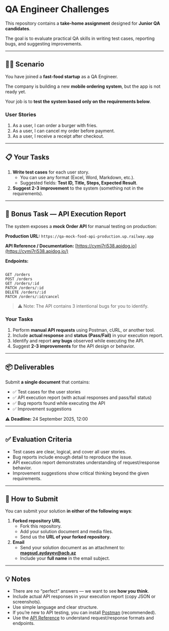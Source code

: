 # QA Engineer Challenges

This repository contains a **take-home assignment** designed for **Junior QA candidates**.

The goal is to evaluate practical QA skills in writing test cases, reporting bugs, and suggesting improvements.

---

## 👩‍💻 Scenario

You have joined a **fast-food startup** as a QA Engineer.

The company is building a new **mobile ordering system**, but the app is not ready yet.

Your job is to **test the system based only on the requirements below**.

### User Stories

1. As a user, I can order a burger with fries.
2. As a user, I can cancel my order before payment.
3. As a user, I receive a receipt after checkout.

---

## 📋 Your Tasks

1. **Write test cases** for each user story.
    - You can use any format (Excel, Word, Markdown, etc.).
    - Suggested fields: **Test ID, Title, Steps, Expected Result**.
2. **Suggest 2-3 improvement** to the system (something not in the requirements).

---

## 📡 Bonus Task — API Execution Report

The system exposes a **mock Order API** for manual testing on production:

**Production URL:** `https://qa-mock-food-api-production.up.railway.app`

**API Reference / Documentation:** [https://cymi7ri538.apidog.io](https://cymi7ri538.apidog.io/)

**Endpoints:**

```

GET /orders
POST /orders
GET /orders/:id
PATCH /orders/:id
DELETE /orders/:id
PATCH /orders/:id/cancel
```

> ⚠️ Note: The API contains 3 intentional bugs for you to identify.
> 

### Your Tasks

1. Perform **manual API requests** using Postman, cURL, or another tool.
2. Include **actual response** and **status (Pass/Fail)** in your execution report.
3. Identify and report **any bugs** observed while executing the API.
4. Suggest **2-3 improvements** for the API design or behavior.

---

## 📦 Deliverables

Submit **a single document** that contains:

- ✅ Test cases for the user stories
- ✅ API execution report (with actual responses and pass/fail status)
- ✅ Bug reports found while executing the API
- ✅ Improvement suggestions

⚠️ **Deadline:** 24 September 2025, 12:00

---

## ✅ Evaluation Criteria

- Test cases are clear, logical, and cover all user stories.
- Bug reports include enough detail to reproduce the issue.
- API execution report demonstrates understanding of request/response behavior.
- Improvement suggestions show critical thinking beyond the given requirements.

---

## 🚀 How to Submit

You can submit your solution **in either of the following ways**:

1. **Forked repository URL**
    - Fork this repository.
    - Add your solution document and media files.
    - Send us the **URL of your forked repository**.
2. **Email**
    - Send your solution document as an attachment to: [**magsud.aydayev@acb.az**](mailto:magsud.aydayev@acb.az)
    - Include your **full name** in the email subject.

---

## 💡 Notes

- There are no “perfect” answers — we want to see **how you think**.
- Include actual API responses in your execution report (copy JSON or screenshots).
- Use simple language and clear structure.
- If you’re new to API testing, you can install [Postman](https://www.postman.com/downloads/) (recommended).
- Use the [API Reference](https://cymi7ri538.apidog.io/) to understand request/response formats and endpoints.
